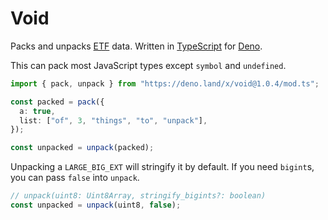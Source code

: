 # Void

Packs and unpacks [ETF](https://erlang.org/doc/apps/erts/erl_ext_dist.html)
data. Written in [TypeScript](https://www.typescriptlang.org/) for
[Deno](https://deno.land/).

This can pack most JavaScript types except `symbol` and `undefined`.

```ts
import { pack, unpack } from "https://deno.land/x/void@1.0.4/mod.ts";

const packed = pack({
  a: true,
  list: ["of", 3, "things", "to", "unpack"],
});

const unpacked = unpack(packed);
```

Unpacking a `LARGE_BIG_EXT` will stringify it by default. If you need `bigint`s,
you can pass `false` into `unpack`.

```ts
// unpack(uint8: Uint8Array, stringify_bigints?: boolean)
const unpacked = unpack(uint8, false);
```
